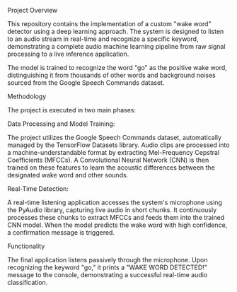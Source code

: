 
Project Overview

This repository contains the implementation of a custom "wake word" detector using a deep learning approach. The system is designed to listen to an audio stream in real-time and recognize a specific keyword, demonstrating a complete audio machine learning pipeline from raw signal processing to a live inference application.

The model is trained to recognize the word "go" as the positive wake word, distinguishing it from thousands of other words and background noises sourced from the Google Speech Commands dataset.

Methodology

The project is executed in two main phases:

Data Processing and Model Training:

The project utilizes the Google Speech Commands dataset, automatically managed by the TensorFlow Datasets library. Audio clips are processed into a machine-understandable format by extracting Mel-Frequency Cepstral Coefficients (MFCCs). A Convolutional Neural Network (CNN) is then trained on these features to learn the acoustic differences between the designated wake word and other sounds.

Real-Time Detection:

A real-time listening application accesses the system's microphone using the PyAudio library, capturing live audio in short chunks. It continuously processes these chunks to extract MFCCs and feeds them into the trained CNN model. When the model predicts the wake word with high confidence, a confirmation message is triggered.

Functionality

The final application listens passively through the microphone. Upon recognizing the keyword "go," it prints a "WAKE WORD DETECTED!" message to the console, demonstrating a successful real-time audio classification.
